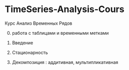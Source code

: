 # TimeSeries-Analysis-Cours


Курс Анализ Временных Рядов

0) работа с таблицами и временными метками

1) Введение 
2) Стационарность
3) Декомпозиция : аддитивная, мультипликативная
